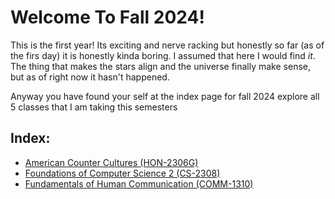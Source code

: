 # Welcome To Fall 2024!

This is the first year! Its exciting and nerve racking but honestly so far (as of the firs day) it is honestly kinda boring. I assumed that here I would find *it*. The thing that makes the stars align and the universe finally make sense, but as of right now it hasn't happened.

Anyway you have found your self at the index page for fall 2024 explore all 5 classes that I am taking this semesters

## Index:
* [American  Counter Cultures (HON-2306G)](./American%20Counter%20Cultures%20(HON-2306G)/AmericanCounterCultureHome.md)
* [Foundations of Computer Science 2 (CS-2308)](./Foundations%20of%20Computer%20Science%202%20(CS-2308)/Home.md)
* [Fundamentals of Human Communication (COMM-1310)](/Fall%202024/Fundamentals%20of%20Human%20Communication%20(COMM-1310)/Home.md)
